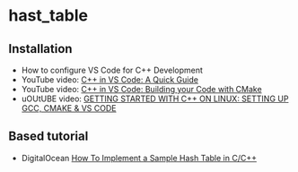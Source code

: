 # hast_table

## Installation 
- How to configure VS Code for C++ Development
- YouTube video: [C++ in VS Code: A Quick Guide](https://youtu.be/qeEcV6u1kV4?si=dbZx0atlGoy5UDUB)
- YouTube video: [C++ in VS Code: Building your Code with CMake](https://youtu.be/_BWU5mWqVA4?si=zpXLQ9VOplhFa3gR)
- uOUtUBE video: [GETTING STARTED WITH C++ ON LINUX: SETTING UP GCC, CMAKE & VS CODE](https://youtu.be/DMSROwPyhAE)

## Based tutorial
- DigitalOcean [How To Implement a Sample Hash Table in C/C++](https://www.digitalocean.com/community/tutorials/hash-table-in-c-plus-plus#deleting-from-the-hash-table)